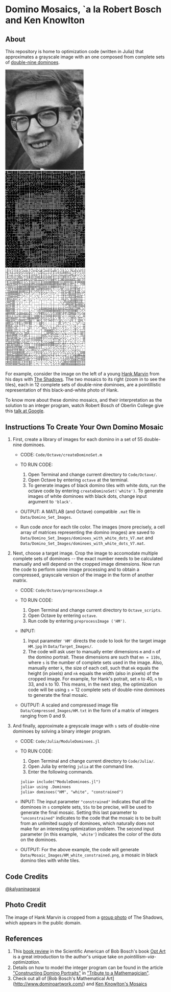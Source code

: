 # Domino Mosaics, \`a la Robert Bosch and Ken Knowlton


## About
This repository is home to optimization code (written in Julia) that approximates a grayscale image with an one composed from complete sets of [double-nine dominoes](http://www.domino-games.com/domino-rules/double-nine.html). 

<a href="https://github.com/kalyaninagaraj/Domino-Mosaics/blob/main/Data/Target_Images/HM.jpg"><img src="/Data/Target_Images/HM.jpg?raw=true" width="245px"></a>&nbsp;&nbsp; <a href="https://github.com/kalyaninagaraj/Domino-Mosaics/blob/main/Data/Mosaic_Images/HM_white_constrained.png"><img src="/Data/Mosaic_Images/HM_white_constrained.png?raw=true" width="250px"></a>&nbsp;&nbsp; <a href="https://github.com/kalyaninagaraj/Domino-Mosaics/blob/main/Data/Mosaic_Images/HM_black_constrained.png"><img src="/Data/Mosaic_Images/HM_black_constrained.png?raw=true" width="250px"></a>

For example, consider the image on the left of a young [Hank Marvin](https://en.wikipedia.org/wiki/Hank_Marvin) from his days with [The Shadows](https://en.wikipedia.org/wiki/The_Shadows). The two mosaics to its right (zoom in to see the tiles), each in 12 complete sets of double-nine dominoes, are a pointillistic representation of this black-and-white photo of Hank. 

To know more about these domino mosaics, and their interpretation as the solution to an integer program, watch Robert Bosch of Oberlin College give this [talk at Google](https://www.youtube.com/watch?v=g3CiVrN-BnY). 

## Instructions To Create Your Own Domino Mosaic
1. First, create a library of images for each domino in a set of 55 double-nine dominoes. 

   - CODE: `Code/Octave/createDominoSet.m`

   - TO RUN CODE:
     1. Open Terminal and change current directory to `Code/Octave/`. 
     2. Open Octave by entering `octave` at the terminal. 
     3. To generate images of black domino tiles with white dots, run the octave code by entering `createDominoSet('white')`. To generate images of white dominoes with black dots, change input argument to `'black'`.  

   - OUTPUT: A MATLAB (and Octave) compatible `.mat` file in `Data/Domino_Set_Images`.  

   - Run code _once_ for each tile color. The images (more precisely, a cell array of matrices representing the domino images) are saved to `Data/Domino_Set_Images/dominoes_with_white_dots_V7.mat` and `Data/Domino_Set_Images/dominoes_with_white_dots_V7.mat`. 


2. Next, choose a target image. Crop the image to accomodate multiple complete sets of dominoes -- the exact number needs to be calculated manually and will depend on the cropped image dimensions. Now run the code to perform some image processing and to obtain a compressed, grayscale version of the image in the form of another matrix.

   - CODE: `Code/Octave/preprocessImage.m`

   - TO RUN CODE: 
      1. Open Terminal and change current directory to `Octave_scripts`. 
      2. Open Octave by entering `octave`. 
      3. Run code by entering `preprocessImage ('HM')`. 

   - INPUT: 
      1. Input parameter `'HM'` directs the code to look for the target image `HM.jpg` in `Data/Target_Images/`.
      2. The code will ask user to manually enter dimensions `m` and `n` of the domino portrait. These dimensions are such that `mn = 110s`, where `s` is the number of complete sets used in the image. Also, manually enter `k`, the size of each cell, such that `mk` equals the height (in pixels) and `nk` equals the width (also in pixels) of the cropped image. For example, for Hank's potrait, set `m` to 40, `n` to 33, and `k` to 10. This means, in the next step, the optimization code will be using `s` = 12 complete sets of double-nine dominoes to generate the final mosaic. 

   - OUTPUT: A scaled and compressed image file `Data/Compressed_Images/HM.txt` in the form of a matrix of integers ranging from 0 and 9. 


3. And finally, approximate a greyscale image with `s` sets of double-nine dominoes by solving a binary integer program. 

   - CODE: `Code/Julia/ModuleDominoes.jl`

   - TO RUN CODE: 
       1. Open Terminal and change current directory to `Code/Julia/`. 
       2. Open Julia by entering `julia` at the command line. 
       3. Enter the following commands. 

       ```
       julia> include("ModuleDominoes.jl")
       julia> using .Dominoes
       julia> dominoes("HM", "white", "constrained")
       ```
   - INPUT: The input parameter `"constrained"` indicates that _all_ the dominoes in `s` complete sets, `55s` to be precise, will be used to generate the final mosaic. Setting this last parameter to `"unconstrained"` indicates to the code that the mosaic is to be built from an unlimited supply of dominoes, which naturally does not make for an interesting optimization problem. The second input parameter (in this example, `'white'`) indicates the color of the dots on the dominoes. 

   - OUTPUT: For the above example, the code will generate `Data/Mosaic_Images/HM_white_constrained.png`, a mosaic in black domino tiles with white tiles. 

## Code Credits
[@kalyaninagaraj](https://github.com/kalyaninagaraj)

## Photo Credit
The image of Hank Marvin is cropped from a [group photo](https://commons.wikimedia.org/wiki/File:Cliff_Richard_aankomst_met_zijn_Shadows,_Bestanddeelnr_913-7397.jpg) of The Shadows, which appears in the public domain. 

## References
1. This [book review](https://blogs.scientificamerican.com/roots-of-unity/the-mathematics-of-opt-art/) in the Scientific American of Bob Bosch's book [Opt Art](https://press.princeton.edu/books/hardcover/9780691164069/opt-art) is a great introduction to the author's unique take on _pointillism-via-optimization_. 
2. Details on how to model the integer program  can be found in the article ["Constructing Domino Portraits"](http://www.optimization-online.org/DB_FILE/2003/09/722.pdf) in ["Tribute to a Mathemagician"](https://www.routledge.com/Tribute-to-a-Mathemagician/Cipra-Demaine-Demaine-Rodgers/p/book/9780367446536). 
3. Check out all of [Bob Bosch's Mathematical Art] (http://www.dominoartwork.com/) and [Ken Knowlton's Mosaics](http://www.kenknowlton.com/)
